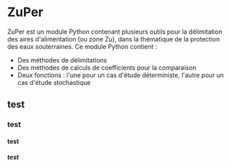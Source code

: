 # ZuPer

ZuPer est un module Python contenant plusieurs outils pour la délimitation des aires d'alimentation (ou zone Zu), dans la thématique de la protection des eaux souterraines. Ce module Python contient :

- Des méthodes de délimitations
- Des méthodes de calculs de coefficients pour la comparaison
- Deux fonctions : l'une pour un cas d'étude déterministe, l'autre pour un cas d'étude stochastique


## test

### test 

#### test

##### test
